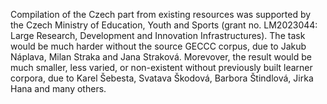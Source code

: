 Compilation of the Czech part from existing resources was supported by the Czech Ministry of Education, Youth and Sports (grant no. LM2023044: Large Research, Development and Innovation Infrastructures). The task would be much harder without the source GECCC corpus, due to Jakub Náplava, Milan Straka and Jana Straková. Morevover, the result would be much smaller, less varied, or non-existent without previously built learner corpora, due to Karel Šebesta, Svatava Škodová, Barbora Štindlová, Jirka Hana and many others.
